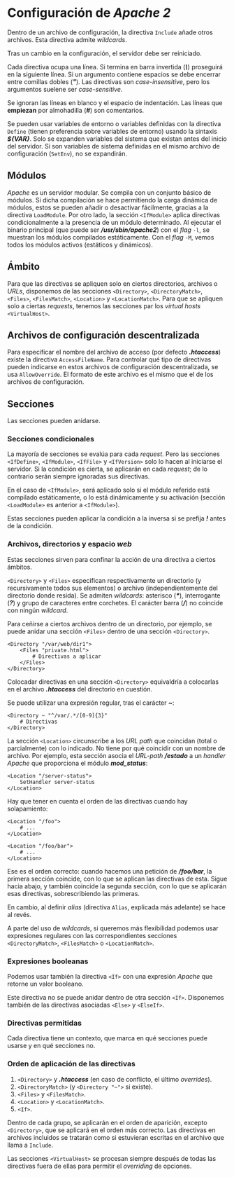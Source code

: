# Configuración de *Apache 2*

Dentro de un archivo de configuración, la directiva `Include` añade otros archivos. Esta directiva admite *wildcards*.

Tras un cambio en la configuración, el servidor debe ser reiniciado.

Cada directiva ocupa una línea. Si termina en barra invertida (***\\***) proseguirá en la siguiente línea. Si un argumento contiene espacios se debe encerrar entre comillas dobles (***\"***). Las directivas son *case-insensitive*, pero los argumentos suelene ser *case-sensitive*.

Se ignoran las líneas en blanco y el espacio de indentación. Las líneas que **empiezan** por almohadilla (***\#***) son comentarios.

Se pueden usar variables de entorno o variables definidas con la directiva `Define` (tienen preferencia sobre variables de entorno) usando la sintaxis ***\${VAR}***. Solo se expanden variables del sistema que existan antes del inicio del servidor. Si son variables de sistema definidas en el mismo archivo de configuración (`SetEnv`), no se expandirán.

## Módulos

*Apache* es un servidor modular. Se compila con un conjunto básico de módulos. Si dicha compilación se hace permitiendo la carga dinámica de módulos, estos se pueden añadir o desactivar fácilmente, gracias a la directiva `LoadModule`. Por otro lado, la sección `<IfModule>` aplica directivas condicionalmente a la presencia de un módulo determinado. Al ejecutar el binario principal (que puede ser ***/usr/sbin/apache2***) con el *flag* `-l`, se muestran los módulos compilados estáticamente. Con el *flag* `-M`, vemos todos los módulos activos (estáticos y dinámicos).

## Ámbito

Para que las directivas se apliquen solo en ciertos directorios, archivos o *URLs*, disponemos de las secciones `<Directory>`, `<DirectoryMatch>`, `<Files>`, `<FilesMatch>`, `<Location>` y `<LocationMatch>`. Para que se apliquen solo a ciertas *requests*, tenemos las secciones par los *virtual hosts* `<VirtualHost>`.

## Archivos de configuración descentralizada

Para especificar el nombre del archivo de acceso (por defecto ***.htaccess***) existe la directiva `AccessFileName`. Para controlar qué tipo de directivas pueden indicarse en estos archivos de configuración descentralizada, se usa `AllowOverride`. El formato de este archivo es el mismo que el de los archivos de configuración.

## Secciones

Las secciones pueden anidarse.

### Secciones condicionales

La mayoría de secciones se evalúa para cada *request*. Pero las secciones `<IfDefine>`, `<IfModule>`, `<IfFile>` y `<IfVersion>` solo lo hacen al iniciarse el servidor. Si la condición es cierta, se aplicarán en cada *request*; de lo contrario serán siempre ignoradas sus directivas.

En el caso de `<IfModule>`, será aplicado solo si el módulo referido está compilado estáticamente, o lo está dinámicamente y su activación (sección `<LoadModule>` es anterior a `<IfModule>`).

Estas secciones pueden aplicar la condición a la inversa si se prefija ***!*** antes de la condición.

### Archivos, directorios y espacio *web*

Estas secciones sirven para confinar la acción de una directiva a ciertos ámbitos.

`<Directory>` y `<Files>` especifican respectivamente un directorio (y recursivamente todos sus elementos) o archivo (independientemente del directorio donde resida). Se admiten *wildcards*: asterisco (***\****), interrogante (***?***) y grupo de caracteres entre corchetes. El carácter barra (***/***) no coincide con ningún *wildcard*.

Para ceñirse a ciertos archivos dentro de un directorio, por ejemplo, se puede anidar una sección `<Files>` dentro de una sección `<Directory>`.

```
<Directory "/var/web/dir1">
    <Files "private.html">
        # Directivas a aplicar
    </Files>
</Directory>
```

Colocadar directivas en una sección `<Directory>` equivaldría a colocarlas en el archivo ***.htaccess*** del directorio en cuestión.

Se puede utilizar una expresión regular, tras el carácter ***~***:

```
<Directory ~ "^/var/.*/[0-9]{3}"
    # Directivas
</Directory>
```

La sección `<Location>` circunscribe a los *URL path* que coincidan (total o parcialmente) con lo indicado. No tiene por qué coincidir con un nombre de archivo. Por ejemplo, esta sección asocia el *URL-path* ***/estado*** a un *handler Apache* que proporciona el módulo ***mod_status***:

```
<Location "/server-status">
    SetHandler server-status
</Location>
```

Hay que tener en cuenta el orden de las directivas cuando hay solapamiento:

```
<Location "/foo">
    # ...
</Location>

<Location "/foo/bar">
    # ...
</Location>
```

Ese es el orden correcto: cuando hacemos una petición de ***/foo/bar***, la primera sección coincide, con lo que se aplican las directivas de esta. Sigue hacia abajo, y también coincide la segunda sección, con lo que se aplicarán esas directivas, sobrescribiendo las primeras.

En cambio, al definir *alias* (directiva `Alias`, explicada más adelante) se hace al revés.

A parte del uso de *wildcards*, si queremos más flexibilidad podemos usar expresiones regulares con las correspondientes secciones `<DirectoryMatch>`, `<FilesMatch>` o `<LocationMatch>`.

### Expresiones booleanas

Podemos usar también la directiva `<If>` con una expresión *Apache* que retorne un valor booleano.

Este directiva no se puede anidar dentro de otra sección `<If>`. Disponemos también de las directivas asociadas `<Else>` y `<ElseIf>`.

### Directivas permitidas

Cada directiva tiene un contexto, que marca en qué secciones puede usarse y en qué secciones no.

### Orden de aplicación de las directivas

1. `<Directory>` y ***.htaccess*** (en caso de conflicto, el último *overrides*).
2. `<DirectoryMatch>` (y `<Directory "~">` si existe).
3. `<Files>` y `<FilesMatch>`.
4. `<Location>` y `<LocationMatch>`.
5. `<If>`.

Dentro de cada grupo, se aplicarán en el orden de aparición, excepto `<Directory>`, que se aplicará en el orden más correcto. Las directivas en archivos incluidos se tratarán como si estuvieran escritas en el archivo que llama a `Include`.

Las secciones `<VirtualHost>` se procesan siempre después de todas las directivas fuera de ellas para permitir el *overriding* de opciones.
